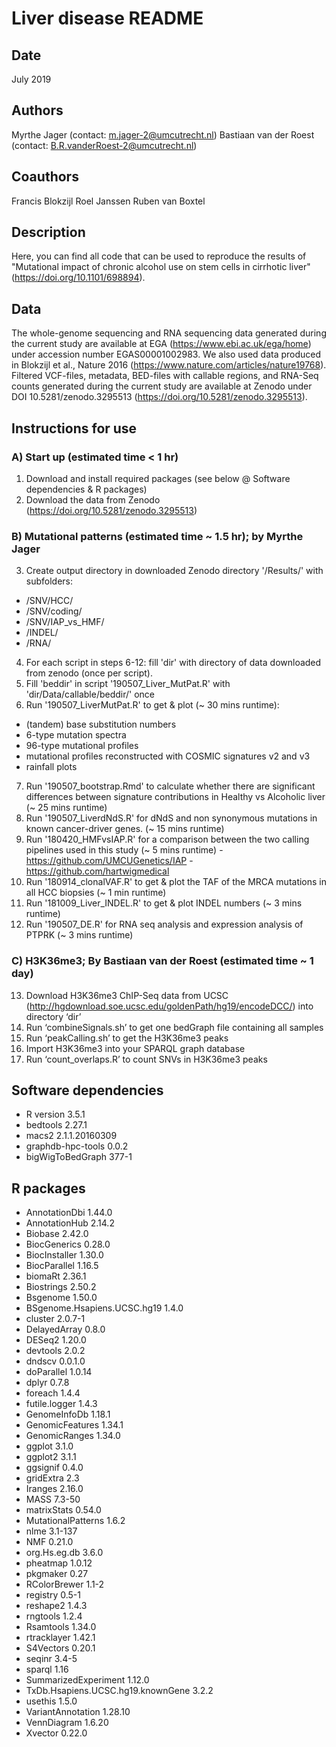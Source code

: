 # Liver disease README

## Date
July 2019 <br />

## Authors
Myrthe Jager (contact: m.jager-2@umcutrecht.nl)
Bastiaan van der Roest (contact: B.R.vanderRoest-2@umcutrecht.nl)

## Coauthors
Francis Blokzijl
Roel Janssen
Ruben van Boxtel

## Description
Here, you can find all code that can be used to reproduce the results of "Mutational impact of chronic alcohol use on stem cells in cirrhotic liver" (https://doi.org/10.1101/698894).

## Data
The whole-genome sequencing and RNA sequencing data generated during the current study are available at EGA (https://www.ebi.ac.uk/ega/home) under accession number EGAS00001002983. We also used data produced in Blokzijl et al., Nature 2016 (https://www.nature.com/articles/nature19768).
Filtered VCF-files, metadata, BED-files with callable regions, and RNA-Seq counts generated during the current study are available at Zenodo under DOI 10.5281/zenodo.3295513 (https://doi.org/10.5281/zenodo.3295513). 


## Instructions for use

### A) Start up (estimated time < 1 hr)
1. Download and install required packages (see below @ Software dependencies & R packages)
2. Download the data from Zenodo (https://doi.org/10.5281/zenodo.3295513)

### B) Mutational patterns (estimated time ~ 1.5 hr); by Myrthe Jager
3. Create output directory in downloaded Zenodo directory '/Results/' with subfolders:
- /SNV/HCC/
- /SNV/coding/
- /SNV/IAP_vs_HMF/
- /INDEL/
- /RNA/
4. For each script in steps 6-12: fill 'dir' with directory of data downloaded from zenodo (once per script).
5. Fill 'beddir' in script '190507_Liver_MutPat.R' with 'dir/Data/callable/beddir/' once
6. Run '190507_LiverMutPat.R' to get & plot (~ 30 mins runtime): 
- (tandem) base substitution numbers
- 6-type mutation spectra
- 96-type mutational profiles
- mutational profiles reconstructed with COSMIC signatures v2 and v3
- rainfall plots
7. Run '190507_bootstrap.Rmd' to calculate whether there are significant differences between signature contributions in Healthy vs Alcoholic liver (~ 25 mins runtime)
8. Run '190507_LiverdNdS.R' for dNdS and non synonymous mutations in known cancer-driver genes. (~ 15 mins runtime)
9. Run '180420_HMFvsIAP.R' for a comparison between the two calling pipelines used in this study (~ 5 mins runtime)
-https://github.com/UMCUGenetics/IAP
-https://github.com/hartwigmedical
10. Run '180914_clonalVAF.R' to get & plot the TAF of the MRCA mutations in all HCC biopsies (~ 1 min runtime)
11. Run '181009_Liver_INDEL.R' to get & plot INDEL numbers (~ 3 mins runtime)
12. Run '190507_DE.R' for RNA seq analysis and expression analysis of PTPRK (~ 3 mins runtime)

### C) H3K36me3; By Bastiaan van der Roest (estimated time ~ 1 day)
13. Download H3K36me3 ChIP-Seq data from UCSC (http://hgdownload.soe.ucsc.edu/goldenPath/hg19/encodeDCC/) into directory ‘dir’
14. Run ‘combineSignals.sh’ to get one bedGraph file containing all samples
15. Run ‘peakCalling.sh’ to get the H3K36me3 peaks
16. Import H3K36me3 into your SPARQL graph database
17. Run ‘count_overlaps.R’ to count SNVs in H3K36me3 peaks


## Software dependencies
- R version 3.5.1
- bedtools 2.27.1
- macs2 2.1.1.20160309
- graphdb-hpc-tools 0.0.2
- bigWigToBedGraph 377-1


## R packages
- AnnotationDbi	1.44.0
- AnnotationHub	2.14.2
- Biobase	2.42.0
- BiocGenerics	0.28.0
- BiocInstaller	1.30.0
- BiocParallel	1.16.5
- biomaRt	2.36.1
- Biostrings	2.50.2
- Bsgenome	1.50.0
- BSgenome.Hsapiens.UCSC.hg19	1.4.0
- cluster	2.0.7-1
- DelayedArray	0.8.0
- DESeq2	1.20.0
- devtools	2.0.2
- dndscv	0.0.1.0
- doParallel	1.0.14
- dplyr	0.7.8
- foreach	1.4.4
- futile.logger	1.4.3
- GenomeInfoDb	1.18.1
- GenomicFeatures	1.34.1
- GenomicRanges	1.34.0
- ggplot	3.1.0
- ggplot2	3.1.1
- ggsignif	0.4.0
- gridExtra	2.3
- Iranges	2.16.0
- MASS	7.3-50
- matrixStats	0.54.0
- MutationalPatterns	1.6.2
- nlme	3.1-137
- NMF	0.21.0
- org.Hs.eg.db	3.6.0
- pheatmap	1.0.12
- pkgmaker	0.27
- RColorBrewer	1.1-2
- registry	0.5-1
- reshape2	1.4.3
- rngtools	1.2.4
- Rsamtools	1.34.0
- rtracklayer	1.42.1
- S4Vectors	0.20.1
- seqinr	3.4-5
- sparql	1.16
- SummarizedExperiment	1.12.0
- TxDb.Hsapiens.UCSC.hg19.knownGene	3.2.2
- usethis	1.5.0
- VariantAnnotation	1.28.10
- VennDiagram	1.6.20
- Xvector	0.22.0
